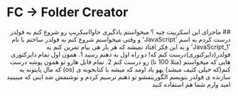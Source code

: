 #  FC -> Folder Creator
<div dir="rtl">
## ماجرای این اسکریپت چیه ؟
میخواستم یادگیری جاوااسکریپ رو شروع کنم
یه فولدر درست کردم به اسم 'JavaScript' و وقتی میخواستم شروع کنم
یه فولدر ساختم با نام 'JavaScript_1' و به این فکر افتاد نمیشه که
هر بار هی بیام تمرین کنم یه فولدر(دایرکتوری)درست کنم که!
دو راه اول به ذهنم رسید
1. همون اول تمام دایرکتوری هایی که میخواستم (مثلا 100 تا) رو درست کنم
2. تمام فایل هارو تو همون پوشه درست کنم(که خیلی کثیف میشد)
یهو یاد اومد که میشه با کتابخونه ی (os) که مال پایتونه یه سازنده ی فولدر بنویسم
الگوریتمشو تو ذهنم ترسیم کردم و نوشتمش
شد اینی که میبینید
امید وارم شما هم استفاده کنید
</div>